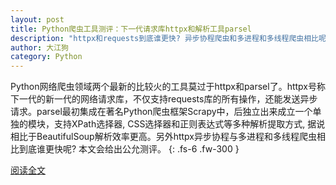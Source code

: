 ```yaml
---
layout: post
title: Python爬虫工具测评：下一代请求库httpx和解析工具parsel
description: "httpx和requests到底谁更快? 异步协程爬虫和多进程和多线程爬虫相比呢?"
author: 大江狗
category: Python
---
```

Python网络爬虫领域两个最新的比较火的工具莫过于httpx和parsel了。httpx号称下一代的新一代的网络请求库，不仅支持requests库的所有操作，还能发送异步请求。parsel最初集成在著名Python爬虫框架Scrapy中，后独立出来成立一个单独的模块，支持XPath选择器, CSS选择器和正则表达式等多种解析提取方式, 据说相比于BeautifulSoup解析效率更高。另外httpx异步协程与多进程和多线程爬虫相比到底谁更快呢? 本文会给出公允测评。
{: .fs-6 .fw-300 }

[阅读全文](https://pythondjango.cn/python/advanced/3-httpx-parsel-requests-comparision/)